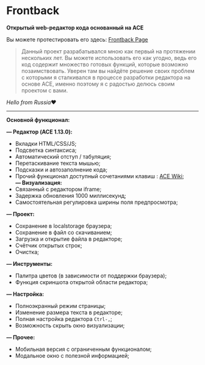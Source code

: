 # Frontback
**Открытый web-редактор кода основанный на ACE**

Вы можете протестировать его здесь: [Frontback Page](https://alex-listochek.github.io/Frontback-Editor/)

> Данный проект разрабатывался мною как первый на протяжении нескольких лет.
  Вы можете использовать его как угодно, ведь его код содержит множество готовых функций, которые возможно позаимствовать.
  Уверен там вы найдёте решение своих проблем с которыми я сталкивался в процессе разработки редактора на основе ACE, именно поэтому я с радостью делюсь своим проектом с вами.

 *Hello from Russia*❤
 
 ***
 **Основной функционал:**
 
**— Редактор (ACE 1.13.0):**
- Вкладки HTML/CSS/JS;
- Подсветка синтаксиса;
- Автоматический отступ / табуляция;
- Перетаскивание текста мышью;
- Подсказки и автозаполнение кода;
- Прочий функционал доступный сочетаниями клавиш : [ACE Wiki](https://github.com/ajaxorg/ace/wiki/Default-Keyboard-Shortcuts);    
**— Визуализация:**
- Связанный с редактором iframe;
- Задержка обновления 1000 миллисекунд;
- Самостоятельная регулировка ширины поля предпросмотра;

**— Проект:**
- Сохранение в localstorage браузера;
- Сохранение в файл со скачиванием;
- Загрузка и открытие файла в редакторе;
- Счётчик открытых строк;
- Очистка;

**— Инструменты:**
- Палитра цветов (в зависимости от поддержки браузера);
- Функция скриншота открытой области редактора;

**— Настройка:**
- Полноэкранный режим страницы;
- Изменение размера текста в редакторе;
- Полная настройка редактора ```Ctrl-,```;
- Возможность скрыть окно визуализации;

**— Прочее:**
- Мобильная версия с ограниченным функционалом;
- Модальное окно с полезной информацией;
